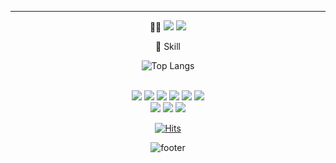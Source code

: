 <div align="center">

--- 

<p>
  🧑‍💻 <a href="mailto:jonghyeonLee.90@gmail.com" target="_blank"><img src="https://img.shields.io/badge/jonghyeonLee.90@gmail.com-EA3245?style=flat-square&logo=Gmail&logoColor=white"/></a> <a href="https://www.linkedin.com/in/%EC%A2%85%ED%98%84-%EC%9D%B4-2562b3265/" target="_blank"><img src="https://img.shields.io/badge/jonghyeon-0A66C2?style=flat-square&logo=Linkedin&logoColor=white"/></a>
</p>

  <p>🥖 Skill</p>

![Top Langs](https://github-readme-stats.vercel.app/api/top-langs/?username=jonghyeonleee&layout=compact&theme=ayu-mirage&card_width=500px)

<p align="center">
  <br>
  <img src="https://img.shields.io/badge/HTML5-E34F26.svg?&style=flat&logo=HTML5&logoColor=white"/>
  <img src="https://img.shields.io/badge/CSS3-1572B6.svg?&style=flat&logo=CSS3&logoColor=white"/>
  <img src="https://img.shields.io/badge/JavaScript-F7DF1E?style=flat&logo=JavaScript&logoColor=white"/>
  <img src="https://img.shields.io/badge/TypeScript-3178C6.svg?&style=flat&logo=TypeScript&logoColor=white"/>
  <img src="https://img.shields.io/badge/-React-61DAFB?logo=react?&style=flat&logo=React&logoColor=black"/>
  <img src="https://img.shields.io/badge/c%23-%23239120.svg?style=flat&logo=c-sharp&logoColor=white"/> 
  <br>
  <img src="https://img.shields.io/badge/GitHub-gray?style=flat&logo=GitHub&logoColor=black"/>
  <img src="https://img.shields.io/badge/Git-blue?style=flat&logo=Git&logoColor=F05032"/>
  <img src="https://img.shields.io/badge/Docker-2496ED?style=flat&logo=Docker&logoColor=white"/>
</p>

[![Hits](https://hits.seeyoufarm.com/api/count/incr/badge.svg?url=https%3A%2F%2Fgithub.com%2FjonghyeonLeee%2Fhit-counter&count_bg=%2335A1DD&title_bg=%23104343&icon=&icon_color=%23E7E7E7&title=hits&edge_flat=true)](https://hits.seeyoufarm.com)

![footer](https://capsule-render.vercel.app/api?type=waving&color=random&height=121&animation=scaleIn&section=footer&fontColor=DBFEFE&fontSize=60&fontAlign=50&descAlignY=51&descAlign=50&rotate=1) 
</div>
